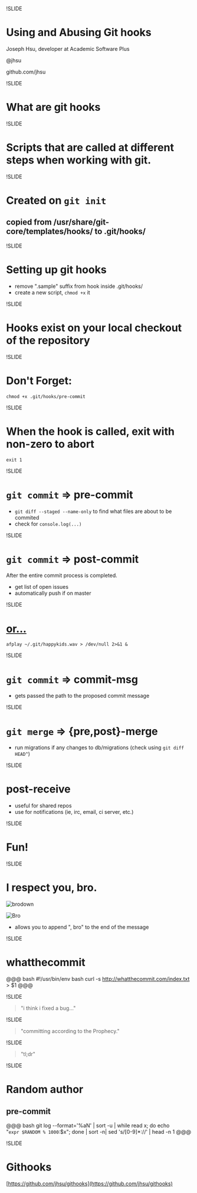 !SLIDE

# Using and Abusing Git hooks

Joseph Hsu, developer at Academic Software Plus

@jhsu

github.com/jhsu

!SLIDE

# What are git hooks

!SLIDE

# Scripts that are called at different steps when working with git.

!SLIDE

# Created on `git init`

## copied from /usr/share/git-core/templates/hooks/ to .git/hooks/

!SLIDE

# Setting up git hooks

* remove ".sample" suffix from hook inside .git/hooks/
* create a new script, `chmod +x` it

!SLIDE

# Hooks exist on your local checkout of the repository

!SLIDE

# Don't Forget:

`chmod +x .git/hooks/pre-commit`

!SLIDE

# When the hook is called, exit with non-zero to abort

`exit 1`


!SLIDE

# `git commit` => pre-commit

* `git diff --staged --name-only` to find what files are about to be commited
* check for `console.log(...)`


!SLIDE

# `git commit` => post-commit

After the entire commit process is completed.

* get list of open issues
* automatically push if on master

!SLIDE

# [or...](http://collectiveidea.com/assets/4c58e4c1dabe9d50eb000087/happykids.wav)

`afplay ~/.git/happykids.wav > /dev/null 2>&1 &`

!SLIDE

# `git commit` => commit-msg

* gets passed the path to the proposed commit message 

!SLIDE

# `git merge` => {pre,post}-merge

* run migrations if any changes to db/migrations (check using `git diff HEAD^`)

!SLIDE

# post-receive

* useful for shared repos
* use for notifications (ie, irc, email, ci server, etc.)

!SLIDE

# Fun!

!SLIDE

# I respect you, bro.
![brodown](http://southparkstudios.mtvnimages.com/images/shows/southpark/vertical_video/season_15/south-park-1511-broadway-bro-down-clip11.jpg?width=200)

![Bro](http://dl.dropbox.com/u/114389/Screenshots/1v.png)

* allows you to append ", bro" to the end of the message


!SLIDE

# whatthecommit

@@@ bash
    #!/usr/bin/env bash
    curl -s http://whatthecommit.com/index.txt > $1
@@@

!SLIDE

> "i think i fixed a bug..."

!SLIDE

> "committing according to the Prophecy."

!SLIDE

> "tl;dr"

!SLIDE

# Random author

## pre-commit

@@@ bash
    git log --format='%aN' | sort -u | while read x; do echo \
    "`expr $RANDOM % 1000`:$x"; done | sort -n| sed 's/[0-9]*://' | head -n 1
@@@

!SLIDE

# Githooks

[https://github.com/jhsu/githooks](https://github.com/jhsu/githooks)
